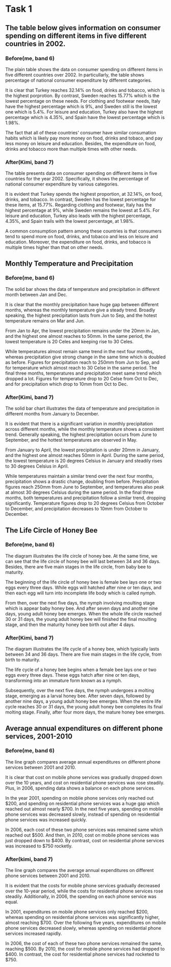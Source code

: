 # Task 1

## The table below gives information on consumer spending on different items in five different countries in 2002.

### Before(me, band 6)

The plain table shows the data on consumer spending on different items in five different countries over 2002. In particullarly, the table shows percentage of national consumer expenditure by different categories.

It is clear that Turkey reaches 32.14% on food, drinks and tobacco, which is the highest porprotion. By contrast, Sweden reaches 15.77% which is the lowest percentage on these needs. For clothing and footwear needs, Italy have the highest percentage which is 9%, and Sweden still is the lowest one which is 5.4%. For leisure and education, Turkey also have the highest percentage which is 4.35%, and Spain have the lowest percentage which is 1.98%.

The fact that all of these countries' consumer have similar consumation habits which is likely pay more money on food, drinks and tobaco, and pay less money on leisure and education. Besides, the expenditure on food, drinks and tobacco more than multiple times with other needs. 

### After(Kimi, band 7)

The table presents data on consumer spending on different items in five countries for the year 2002. Specifically, it shows the percentage of national consumer expenditure by various categories.

It is evident that Turkey spends the highest proportion, at 32.14%, on food, drinks, and tobacco. In contrast, Sweden has the lowest percentage for these items, at 15.77%. Regarding clothing and footwear, Italy has the highest percentage at 9%, while Sweden remains the lowest at 5.4%. For leisure and education, Turkey also leads with the highest percentage, 4.35%, and Spain trails with the lowest percentage, at 1.98%.

A common consumption pattern among these countries is that consumers tend to spend more on food, drinks, and tobacco and less on leisure and education. Moreover, the expenditure on food, drinks, and tobacco is multiple times higher than that on other needs.

## Monthly Temperature and Precipitation

### Before(me, band 6)

The solid bar shows the data of temperature and precipitation in different month between Jan and Dec.

It is clear that the monthly precipitation have huge gap between different months, whereas the monthly temperature give a steady trend. Broadly speaking, the highest precipitation lasts from Jun to Sep, and the hotest temperature remains on Mar and Jun.

From Jan to Apr, the lowest precipitation remains under the 20mm in Jan, and the highest one almost reaches to 50mm. In the same period, the lowest  temperature is 20 Celes and keeping rise to 30 Celes.

While temperatures almost remain same trend in the next four months, whereas precipitation give strong change in the same time which is doubled as before. Figures for precipitation reach to 250mm from Jun to Sep, and for temperature which almost reach to 30 Celse in the same period. The final three months, temperatures and precipitation meet same trend which dropped a lot. Figures for temperature drop to 20 Celse from Oct to Dec, and for precipitation which drop to 10mm from Oct to Dec.

### After(Kimi, band 7)

The solid bar chart illustrates the data of temperature and precipitation in different months from January to December.

It is evident that there is a significant variation in monthly precipitation across different months, while the monthly temperature shows a consistent trend. Generally speaking, the highest precipitation occurs from June to September, and the hottest temperatures are observed in May.

From January to April, the lowest precipitation is under 20mm in January, and the highest one almost reaches 50mm in April. During the same period, the lowest temperature is 20 degrees Celsius in January and steadily rises to 30 degrees Celsius in April.

While temperatures maintain a similar trend over the next four months, precipitation shows a drastic change, doubling from before. Precipitation figures reach 250mm from June to September, and temperatures also peak at almost 30 degrees Celsius during the same period. In the final three months, both temperatures and precipitation follow a similar trend, dropping significantly. Temperature figures drop to 20 degrees Celsius from October to December, and precipitation decreases to 10mm from October to December.

## The Life Circle of Honey Bee

### Before(me, band 6)

The diagram illustrates the life circle of honey bee. At the same time, we can see that the life circle of honey bee will last between 34 and 36 days. Besides, there are five main stages in the life circle, from baby bee to maturity.

The beginning of the life circle of honey bee is female bee lays one or two eggs every three days. While eggs will hatched after nine or ten days, and then each egg will turn into incomplete life body which is called nymph.

From then, over the next five days, the nymph involving moulting stage which is appear baby honey bee. And after seven days and another nine days, young adult honey bee emerges. When the whole life circle reached 30 or 31 days, the young adult honey bee will finished the final moulting stage, and then the maturity honey bee birth out after 4 days.

### After(Kimi, band 7)

The diagram illustrates the life cycle of a honey bee, which typically lasts between 34 and 36 days. There are five main stages in the life cycle, from birth to maturity.

The life cycle of a honey bee begins when a female bee lays one or two eggs every three days. These eggs hatch after nine or ten days, transforming into an immature form known as a nymph.

Subsequently, over the next five days, the nymph undergoes a molting stage, emerging as a larval honey bee. After seven days, followed by another nine days, a young adult honey bee emerges. When the entire life cycle reaches 30 or 31 days, the young adult honey bee completes its final molting stage. Finally, after four more days, the mature honey bee emerges.

## Average annual expenditures on different phone services, 2001-2010

### Before(me, band 6)

The line graph compares average annual expenditures on different phone services between 2001 and 2010.

It is clear that cost on mobile phone services was gradually dropped down over the 10 years, and cost on residential phone services was rose steadily. Plus, in 2006, spending data shows a balance on each phone services.

In the year 2001, spending on moblie phone services only reached out $200, and spending on residential phone services was a huge gap which reached out almost nearly $700. In the next five years, spending on moblie phone services was decreased slowly, instead of spending on residential phone services was increased quickly.

In 2006, each cost of these two phone services was remained same which reached out $500. And then, in 2010, cost on mobile phone services was just dropped down to $400. By contrast, cost on residential phone services was increased to $750 rocketly.

### After(kimi, band 7)

The line graph compares the average annual expenditures on different phone services between 2001 and 2010.

It is evident that the costs for mobile phone services gradually decreased over the 10-year period, while the costs for residential phone services rose steadily. Additionally, in 2006, the spending on each phone service was equal.

In 2001, expenditures on mobile phone services only reached $200, whereas spending on residential phone services was significantly higher, almost reaching $700. Over the following five years, expenditures on mobile phone services decreased slowly, whereas spending on residential phone services increased rapidly.

In 2006, the cost of each of these two phone services remained the same, reaching $500. By 2010, the cost for mobile phone services had dropped to $400. In contrast, the cost for residential phone services had rocketed to $750.
